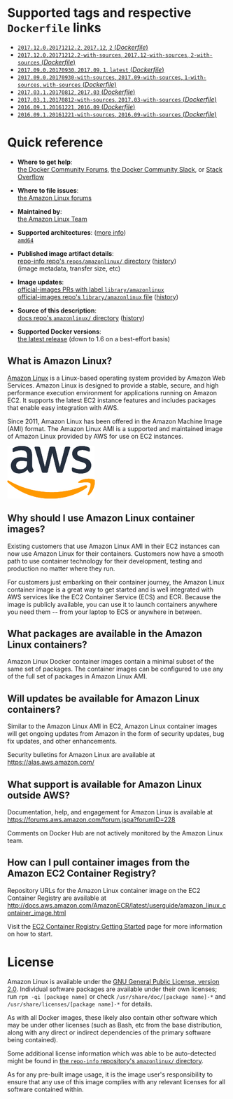 <!--

********************************************************************************

WARNING:

    DO NOT EDIT "amazonlinux/README.md"

    IT IS AUTO-GENERATED

    (from the other files in "amazonlinux/" combined with a set of templates)

********************************************************************************

-->

# Supported tags and respective `Dockerfile` links

-	[`2017.12.0.20171212.2`, `2017.12`, `2` (*Dockerfile*)](https://github.com/aws/amazon-linux-docker-images/blob/10641478ad16c6f44b691dc41acfc221c7a7594f/Dockerfile)
-	[`2017.12.0.20171212.2-with-sources`, `2017.12-with-sources`, `2-with-sources` (*Dockerfile*)](https://github.com/aws/amazon-linux-docker-images/blob/25ee203e5625961ed6c0b8baad3e7b8bda829b52/Dockerfile)
-	[`2017.09.0.20170930`, `2017.09`, `1`, `latest` (*Dockerfile*)](https://github.com/aws/amazon-linux-docker-images/blob/eb819d6b91ada2f0304d2a24ab9ce2ced0f166ea/Dockerfile)
-	[`2017.09.0.20170930-with-sources`, `2017.09-with-sources`, `1-with-sources`, `with-sources` (*Dockerfile*)](https://github.com/aws/amazon-linux-docker-images/blob/f13ce885778e5cf48275986b7cf8c321a60b6693/Dockerfile)
-	[`2017.03.1.20170812`, `2017.03` (*Dockerfile*)](https://github.com/aws/amazon-linux-docker-images/blob/577139a6f2571e3adb59cfd34d61bc07e2fba238/Dockerfile)
-	[`2017.03.1.20170812-with-sources`, `2017.03-with-sources` (*Dockerfile*)](https://github.com/aws/amazon-linux-docker-images/blob/47f91aec4a189232a7feb1ec544a3a6af0347113/Dockerfile)
-	[`2016.09.1.20161221`, `2016.09` (*Dockerfile*)](https://github.com/aws/amazon-linux-docker-images/blob/e1b56e68ebd2b274c64e0a0a18ae0a9a8122822d/Dockerfile)
-	[`2016.09.1.20161221-with-sources`, `2016.09-with-sources` (*Dockerfile*)](https://github.com/aws/amazon-linux-docker-images/blob/2de60e8c98421694c293639659a88ed81ce29298/Dockerfile)

# Quick reference

-	**Where to get help**:  
	[the Docker Community Forums](https://forums.docker.com/), [the Docker Community Slack](https://blog.docker.com/2016/11/introducing-docker-community-directory-docker-community-slack/), or [Stack Overflow](https://stackoverflow.com/search?tab=newest&q=docker)

-	**Where to file issues**:  
	[the Amazon Linux forums](https://forums.aws.amazon.com/forum.jspa?forumID=228)

-	**Maintained by**:  
	[the Amazon Linux Team](https://github.com/aws/amazon-linux-docker-images)

-	**Supported architectures**: ([more info](https://github.com/docker-library/official-images#architectures-other-than-amd64))  
	[`amd64`](https://hub.docker.com/r/amd64/amazonlinux/)

-	**Published image artifact details**:  
	[repo-info repo's `repos/amazonlinux/` directory](https://github.com/docker-library/repo-info/blob/master/repos/amazonlinux) ([history](https://github.com/docker-library/repo-info/commits/master/repos/amazonlinux))  
	(image metadata, transfer size, etc)

-	**Image updates**:  
	[official-images PRs with label `library/amazonlinux`](https://github.com/docker-library/official-images/pulls?q=label%3Alibrary%2Famazonlinux)  
	[official-images repo's `library/amazonlinux` file](https://github.com/docker-library/official-images/blob/master/library/amazonlinux) ([history](https://github.com/docker-library/official-images/commits/master/library/amazonlinux))

-	**Source of this description**:  
	[docs repo's `amazonlinux/` directory](https://github.com/docker-library/docs/tree/master/amazonlinux) ([history](https://github.com/docker-library/docs/commits/master/amazonlinux))

-	**Supported Docker versions**:  
	[the latest release](https://github.com/docker/docker-ce/releases/latest) (down to 1.6 on a best-effort basis)

## What is Amazon Linux?

[Amazon Linux](https://aws.amazon.com/amazon-linux-ami/) is a Linux-based operating system provided by Amazon Web Services. Amazon Linux is designed to provide a stable, secure, and high performance execution environment for applications running on Amazon EC2. It supports the latest EC2 instance features and includes packages that enable easy integration with AWS.

Since 2011, Amazon Linux has been offered in the Amazon Machine Image (AMI) format. The Amazon Linux AMI is a supported and maintained image of Amazon Linux provided by AWS for use on EC2 instances.

![logo](https://raw.githubusercontent.com/docker-library/docs/9ca9202567ccc25ce110f98bbeb6c929844e05d0/amazonlinux/logo.png)

## Why should I use Amazon Linux container images?

Existing customers that use Amazon Linux AMI in their EC2 instances can now use Amazon Linux for their containers. Customers now have a smooth path to use container technology for their development, testing and production no matter where they run.

For customers just embarking on their container journey, the Amazon Linux container image is a great way to get started and is well integrated with AWS services like the EC2 Container Service (ECS) and ECR. Because the image is publicly available, you can use it to launch containers anywhere you need them -- from your laptop to ECS or anywhere in between.

## What packages are available in the Amazon Linux containers?

Amazon Linux Docker container images contain a minimal subset of the same set of packages. The container images can be configured to use any of the full set of packages in Amazon Linux AMI.

## Will updates be available for Amazon Linux containers?

Similar to the Amazon Linux AMI in EC2, Amazon Linux container images will get ongoing updates from Amazon in the form of security updates, bug fix updates, and other enhancements.

Security bulletins for Amazon Linux are available at https://alas.aws.amazon.com/

## What support is available for Amazon Linux outside AWS?

Documentation, help, and engagement for Amazon Linux is available at https://forums.aws.amazon.com/forum.jspa?forumID=228

Comments on Docker Hub are not actively monitored by the Amazon Linux team.

## How can I pull container images from the Amazon EC2 Container Registry?

Repository URLs for the Amazon Linux container image on the EC2 Container Registry are available at http://docs.aws.amazon.com/AmazonECR/latest/userguide/amazon_linux_container_image.html

Visit the [EC2 Container Registry Getting Started](https://aws.amazon.com/ecr/getting-started/) page for more information on how to start.

# License

Amazon Linux is available under the [GNU General Public License, version 2.0](https://github.com/aws/amazon-linux-docker-images/blob/master/LICENSE). Individual software packages are available under their own licenses; run `rpm -qi [package name]` or check `/usr/share/doc/[package name]-*` and `/usr/share/licenses/[package name]-*` for details.

As with all Docker images, these likely also contain other software which may be under other licenses (such as Bash, etc from the base distribution, along with any direct or indirect dependencies of the primary software being contained).

Some additional license information which was able to be auto-detected might be found in [the `repo-info` repository's `amazonlinux/` directory](https://github.com/docker-library/repo-info/tree/master/repos/amazonlinux).

As for any pre-built image usage, it is the image user's responsibility to ensure that any use of this image complies with any relevant licenses for all software contained within.
